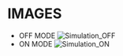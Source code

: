 # IMAGES
*  OFF MODE
![Simulation_OFF](https://user-images.githubusercontent.com/102242702/164473210-b9cfceb7-85b5-4eae-8488-44e04cb71426.PNG)
*  ON MODE
![Simulation_ON](https://user-images.githubusercontent.com/102242702/164474449-d7deefcd-014a-4ee8-a68e-0a602d26188c.PNG)

